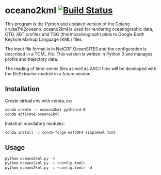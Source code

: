# oceano2kml [![Build Status](https://travis-ci.com/jgrelet/oceano2kml.svg?branch=master)](https://app.travis-ci.com/github/jgrelet/oceano2kml)

This program is the Python and updated version of the Golang cruiseTrk2oceano.
oceano2kml is used for rendering oceanographic data, CTD, XBT profiles and TSG (thermosalinograph) plots to Google Earth Keyhole Markup Language (KML) files.

The input file format is in NetCDF OceanSITES and the configuration is described in a TOML file.
This version is written in Python 3 and manages profile and trajectory data.

The reading of time-series files as well as ASCII files will be developed with the fileExtractor module in a future version.

## Installation

Create virtual env with conda, ex:

```sh
conda create -n oceano2kml python=3.9
conda activate oceano2kml 
```

Install all mandatory modules:

```sh
conda install -c conda-forge netCDF4 simplekml toml 
```

## Usage

```bash
python oceano2kml.py -h
python oceano2kml.py -c <config.toml>
python oceano2kml.py -c <config.toml> -d
```
